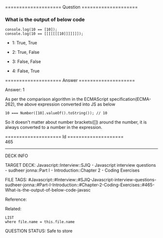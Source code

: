 ==================== Question ====================  

### What is the output of below code

<!-- codeblock-start -->
<pre><code class="hljs language-javascript"><span class="hljs-variable language_">console</span>.<span class="hljs-title function_">log</span>(<span class="hljs-number">10</span> == [<span class="hljs-number">10</span>]);
<span class="hljs-variable language_">console</span>.<span class="hljs-title function_">log</span>(<span class="hljs-number">10</span> == [[[[[[[<span class="hljs-number">10</span>]]]]]]]);
</code></pre>
<!-- codeblock-end -->

- 1: True, True

- 2: True, False

- 3: False, False

- 4: False, True  

==================== Answer ====================  

Answer: 1

As per the comparison algorithm in the ECMAScript specification(ECMA-262), the above expression converted into JS as below

<!-- codeblock-start -->
<pre><code class="hljs language-javascript"><span class="hljs-number">10</span> === <span class="hljs-title class_">Number</span>([<span class="hljs-number">10</span>].<span class="hljs-title function_">valueOf</span>().<span class="hljs-title function_">toString</span>()); <span class="hljs-comment">// 10</span>
</code></pre>
<!-- codeblock-end -->

So it doesn't matter about number brackets([]) around the number, it is always converted to a number in the expression.

==================== Id ====================  
465

---

DECK INFO

TARGET DECK: Javascript::Interview::SJIQ - Javascript interview questions - sudheer jonna::Part I - Introduction::Chapter 2 - Coding Exercises

FILE TAGS: #Javascript::#Interview::#SJIQ-Javascript-interview-questions-sudheer-jonna::#Part-I-Introduction::#Chapter-2-Coding-Exercises::#465-What-is-the-output-of-below-code-javasc

Reference:

Related:

```dataview
LIST
where file.name = this.file.name
```

QUESTION STATUS: Safe to store
